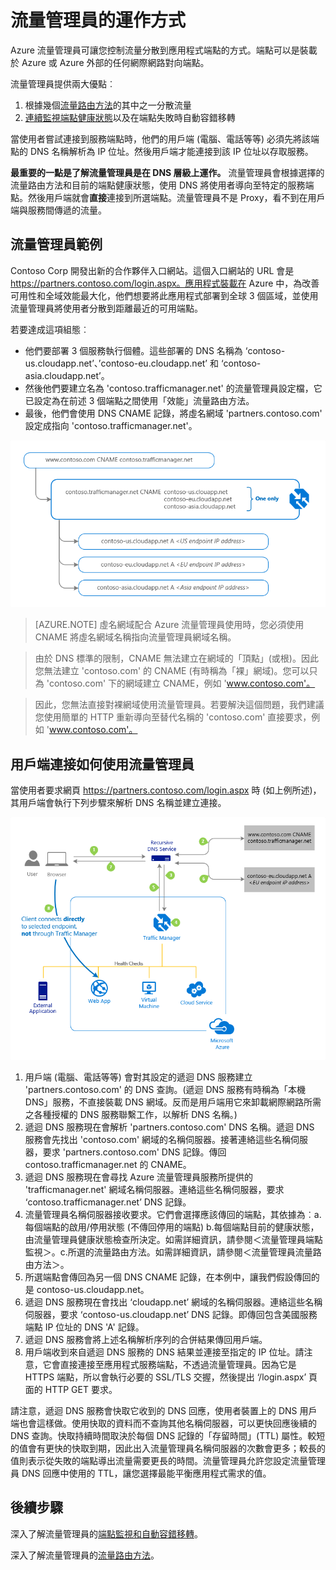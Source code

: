 <properties
   pageTitle="流量管理員的運作方式 | Microsoft Azure"
   description="本文會協助您了解流量管理員的運作方式"
   services="traffic-manager"
   documentationCenter=""
   authors="jtuliani"
   manager="carmonm"
   editor="tysonn"/>

<tags
   ms.service="traffic-manager"
   ms.devlang="na"
   ms.topic="article"
   ms.tgt_pltfrm="na"
   ms.workload="infrastructure-services"
   ms.date="05/25/2016"
   ms.author="jonatul"/>

# 流量管理員的運作方式

Azure 流量管理員可讓您控制流量分散到應用程式端點的方式。端點可以是裝載於 Azure 或 Azure 外部的任何網際網路對向端點。

流量管理員提供兩大優點︰

1. 根據幾個[流量路由方法](traffic-manager-routing-methods.md)的其中之一分散流量
2. [連續監視端點健康狀態](traffic-manager-monitoring.md)以及在端點失敗時自動容錯移轉

當使用者嘗試連接到服務端點時，他們的用戶端 (電腦、電話等等) 必須先將該端點的 DNS 名稱解析為 IP 位址。然後用戶端才能連接到該 IP 位址以存取服務。

**最重要的一點是了解流量管理員是在 DNS 層級上運作。** 流量管理員會根據選擇的流量路由方法和目前的端點健康狀態，使用 DNS 將使用者導向至特定的服務端點。然後用戶端就會**直接**連接到所選端點。流量管理員不是 Proxy，看不到在用戶端與服務間傳遞的流量。

## 流量管理員範例

Contoso Corp 開發出新的合作夥伴入口網站。這個入口網站的 URL 會是 https://partners.contoso.com/login.aspx。應用程式裝載在 Azure 中，為改善可用性和全域效能最大化，他們想要將此應用程式部署到全球 3 個區域，並使用流量管理員將使用者分散到距離最近的可用端點。

若要達成這項組態︰

- 他們要部署 3 個服務執行個體。這些部署的 DNS 名稱為 ‘contoso-us.cloudapp.net’、’contoso-eu.cloudapp.net’ 和 ‘contoso-asia.cloudapp.net’。
- 然後他們要建立名為 'contoso.trafficmanager.net' 的流量管理員設定檔，它已設定為在前述 3 個端點之間使用「效能」流量路由方法。
- 最後，他們會使用 DNS CNAME 記錄，將虛名網域 'partners.contoso.com' 設定成指向 'contoso.trafficmanager.net'。

![流量管理員 DNS 組態][1]

> [AZURE.NOTE] 虛名網域配合 Azure 流量管理員使用時，您必須使用 CNAME 將虛名網域名稱指向流量管理員網域名稱。

> 由於 DNS 標準的限制，CNAME 無法建立在網域的「頂點」(或根)。因此您無法建立 'contoso.com' 的 CNAME (有時稱為「裸」網域)。您可以只為 'contoso.com' 下的網域建立 CNAME，例如 'www.contoso.com'。

> 因此，您無法直接對裸網域使用流量管理員。若要解決這個問題，我們建議您使用簡單的 HTTP 重新導向至替代名稱的 'contoso.com' 直接要求，例如 'www.contoso.com'。

## 用戶端連接如何使用流量管理員

當使用者要求網頁 https://partners.contoso.com/login.aspx 時 (如上例所述)，其用戶端會執行下列步驟來解析 DNS 名稱並建立連接。

![使用流量管理員建立連接][2]

1.	用戶端 (電腦、電話等等) 會對其設定的遞迴 DNS 服務建立 'partners.contoso.com' 的 DNS 查詢。(遞迴 DNS 服務有時稱為「本機 DNS」服務，不直接裝載 DNS 網域。反而是用戶端用它來卸載網際網路所需之各種授權的 DNS 服務聯繫工作，以解析 DNS 名稱。)
2.	遞迴 DNS 服務現在會解析 'partners.contoso.com' DNS 名稱。遞迴 DNS 服務會先找出 'contoso.com' 網域的名稱伺服器。接著連絡這些名稱伺服器，要求 'partners.contoso.com' DNS 記錄。傳回 contoso.trafficmanager.net 的 CNAME。
3.	遞迴 DNS 服務現在會尋找 Azure 流量管理員服務所提供的 'trafficmanager.net' 網域名稱伺服器。連絡這些名稱伺服器，要求 ‘contoso.trafficmanager.net’ DNS 記錄。
4.	流量管理員名稱伺服器接收要求。它們會選擇應該傳回的端點，其依據為︰a.每個端點的啟用/停用狀態 (不傳回停用的端點) b.每個端點目前的健康狀態，由流量管理員健康狀態檢查所決定。如需詳細資訊，請參閱＜流量管理員端點監視＞。c.所選的流量路由方法。如需詳細資訊，請參閱＜流量管理員流量路由方法＞。
5.	所選端點會傳回為另一個 DNS CNAME 記錄，在本例中，讓我們假設傳回的是 contoso-us.cloudapp.net。
6.	遞迴 DNS 服務現在會找出 ‘cloudapp.net’ 網域的名稱伺服器。連絡這些名稱伺服器，要求 ‘contoso-us.cloudapp.net’ DNS 記錄。即傳回包含美國服務端點 IP 位址的 DNS 'A' 記錄。
7.	遞迴 DNS 服務會將上述名稱解析序列的合併結果傳回用戶端。
8.	用戶端收到來自遞迴 DNS 服務的 DNS 結果並連接至指定的 IP 位址。請注意，它會直接連接至應用程式服務端點，不透過流量管理員。因為它是 HTTPS 端點，所以會執行必要的 SSL/TLS 交握，然後提出 ‘/login.aspx’ 頁面的 HTTP GET 要求。

請注意，遞迴 DNS 服務會快取它收到的 DNS 回應，使用者裝置上的 DNS 用戶端也會這樣做。使用快取的資料而不查詢其他名稱伺服器，可以更快回應後續的 DNS 查詢。快取持續時間取決於每個 DNS 記錄的「存留時間」(TTL) 屬性。較短的值會有更快的快取到期，因此出入流量管理員名稱伺服器的次數會更多；較長的值則表示從失敗的端點導出流量需要更長的時間。流量管理員允許您設定流量管理員 DNS 回應中使用的 TTL，讓您選擇最能平衡應用程式需求的值。

## 後續步驟

深入了解流量管理員的[端點監視和自動容錯移轉](traffic-manager-monitoring.md)。

深入了解流量管理員的[流量路由方法](traffic-manager-routing-methods.md)。

<!--Image references-->
[1]: ./media/traffic-manager-how-traffic-manager-works/dns-configuration.png
[2]: ./media/traffic-manager-how-traffic-manager-works/flow.png

<!---HONumber=AcomDC_0525_2016-->